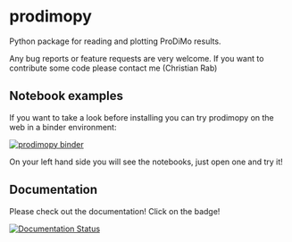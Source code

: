 # prodimopy

Python package for reading and plotting ProDiMo results.

Any bug reports or feature requests are very welcome.
If you want to contribute some code please contact me (Christian Rab)

## Notebook examples
If you want to take a look before installing you can try prodimopy
on the web in a binder environment:

[![prodimopy binder](https://mybinder.org/badge_logo.svg)](https://mybinder.org/v2/git/https%3A%2F%2Fgitlab.astro.rug.nl%2Fprodimo%2Fprodimopy/HEAD?labpath=notebooks)

On your left hand side you will see the notebooks, just open one and try it!

## Documentation
Please check out the documentation! Click on the badge!

[![Documentation Status](https://readthedocs.org/projects/prodimopy/badge/?version=stable)](https://prodimopy.readthedocs.io/en/stable/?badge=stable)